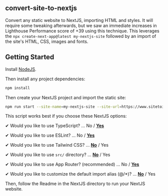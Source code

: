 ## convert-site-to-nextjs

Convert any static website to NextJS, importing HTML and styles. It will require some tweaking afterwards, but we saw an immediate increases in Lighthouse Performance score of +39 using this technique. This leverages the `npx create-next-app@latest my-nextjs-site` followed by an import of the site's HTML, CSS, images and fonts.

## Getting Started

Install [NodeJS](https://nodejs.org/en/download/package-manager).

Then install any project dependencies:

```sh
npm install
```

Then create your NextJS project and import the static site:

```sh
npm run start --site-name=my-nextjs-site --site-url=https://www.sitetoimport.com
```

This script works best if you choose these NextJS options:

✔ Would you like to use TypeScript? … No / <ins>**Yes**</ins>

✔ Would you like to use ESLint? … No / <ins>**Yes**</ins>

✔ Would you like to use Tailwind CSS? … <ins>**No**</ins> / Yes

✔ Would you like to use `src/` directory? … <ins>**No**</ins> / Yes

✔ Would you like to use App Router? (recommended) … No / <ins>**Yes**</ins>

✔ Would you like to customize the default import alias (@/*)? … <ins>**No**</ins> / Yes


Then, follow the Readme in the NextJS directory to run your NextJS website.
